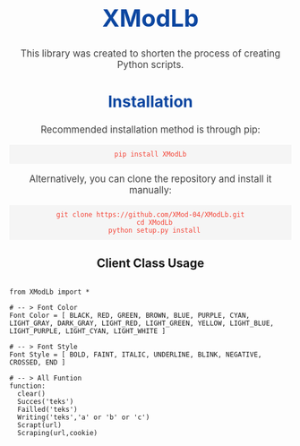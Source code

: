 <div align="center">
  <h1 style="color: #0d47a1; font-size: 3em;">XModLb
  </h1>


  <p style="font-size: 1.2em; color: #424242;">This library was created to shorten the process of creating Python scripts.</p>

  
  <h2 style="color: #0d47a1; font-size: 2em;">Installation</h2>
  
  <p style="font-size: 1.2em; color: #424242;">Recommended installation method is through pip:</p>
  
  <pre style="background-color: #f5f5f5; padding: 10px;"><code style="color: #f44336;">pip install XModLb</code></pre>
  
  <p style="font-size: 1.2em; color: #424242;">Alternatively, you can clone the repository and install it manually:</p>
  
  <pre style="background-color: #f5f5f5; padding: 10px;"><code style="color: #f44336;">git clone https://github.com/XMod-04/XModLb.git
  cd XModLb
  python setup.py install</code></pre>
  
</div>

<div>
  <h2 align="center">Client Class Usage</h2>

  <pre><code class="language-python">
from XModLb import *

# -- > Font Color
Font Color = [ BLACK, RED, GREEN, BROWN, BLUE, PURPLE, CYAN, LIGHT_GRAY, DARK_GRAY, LIGHT_RED, LIGHT_GREEN, YELLOW, LIGHT_BLUE, LIGHT_PURPLE, LIGHT_CYAN, LIGHT_WHITE ]

# -- > Font Style
Font Style = [ BOLD, FAINT, ITALIC, UNDERLINE, BLINK, NEGATIVE, CROSSED, END ]

# -- > All Funtion
function:
  clear()
  Succes('teks')
  Failled('teks')
  Writing('teks','a' or 'b' or 'c')
  Scrapt(url)
  Scraping(url,cookie)

  </code></pre>
</div>
